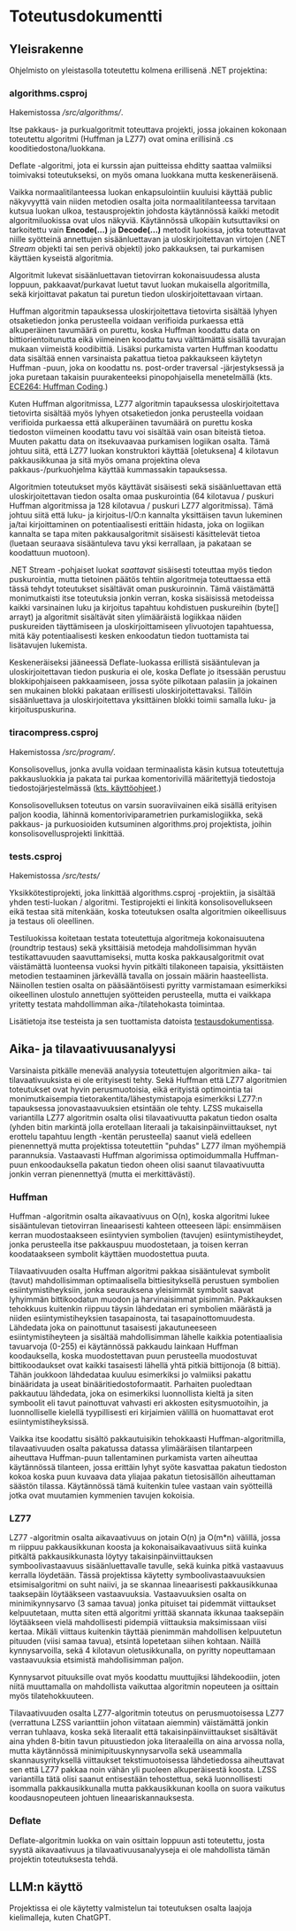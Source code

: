 # Toteutusdokumentti

## Yleisrakenne

Ohjelmisto on yleistasolla toteutettu kolmena erillisenä .NET projektina:

### algorithms.csproj

Hakemistossa */src/algorithms/*.

Itse pakkaus- ja purkualgoritmit toteuttava projekti, jossa jokainen kokonaan toteutettu algoritmi (Huffman ja LZ77) ovat omina erillisinä .cs kooditiedostona/luokkana. 

Deflate -algoritmi, jota ei kurssin ajan puitteissa ehditty saattaa valmiiksi toimivaksi toteutukseksi, on myös omana luokkana mutta keskeneräisenä.

Vaikka normaalitilanteessa luokan enkapsulointiin kuuluisi käyttää public näkyvyyttä vain niiden metodien osalta joita normaalitilanteessa tarvitaan kutsua luokan ulkoa, testausprojektin johdosta käytännössä kaikki metodit algoritmiluokissa ovat ulos näkyviä. Käytännössä ulkopäin kutsuttaviksi on tarkoitettu vain **Encode(...)** ja **Decode(...)** metodit luokissa, jotka toteuttavat niille syötteinä annettujen sisäänluettavan ja uloskirjoitettavan virtojen (.NET *Stream* objekti tai sen perivä objekti) joko pakkauksen, tai purkamisen käyttäen kyseistä algoritmia.

Algoritmit lukevat sisäänluettavan tietovirran kokonaisuudessa alusta loppuun, pakkaavat/purkavat luetut tavut luokan mukaisella algoritmilla, sekä kirjoittavat pakatun tai puretun tiedon uloskirjoitettavaan virtaan.

Huffman algoritmin tapauksessa uloskirjoitettava tietovirta sisältää lyhyen otsaketiedon jonka perusteella voidaan verifioida purkaessa että alkuperäinen tavumäärä on purettu, koska Huffman koodattu data on bittiorientoitunutta eikä viimeinen koodattu tavu välttämättä sisällä tavurajan mukaan viimeistä koodibittiä. Lisäksi purkamista varten Huffman koodattu data sisältää ennen varsinaista pakattua tietoa pakkaukseen käytetyn Huffman -puun, joka on koodattu ns. post-order traversal -järjestyksessä ja joka puretaan takaisin puurakenteeksi pinopohjaisella menetelmällä (kts. [ECE264: Huffman Coding](https://engineering.purdue.edu/ece264/17au/hw/HW13?alt=huffman).)

Kuten Huffman algoritmissa, LZ77 algoritmin tapauksessa uloskirjoitettava tietovirta sisältää myös lyhyen otsaketiedon jonka perusteella voidaan verifioida purkaessa että alkuperäinen tavumäärä on purettu koska tiedoston viimeinen koodattu tavu voi sisältää vain osan biteistä tietoa. Muuten pakattu data on itsekuvaavaa purkamisen logiikan osalta. Tämä johtuu siitä, että LZ77 luokan konstruktori käyttää [oletuksena] 4 kilotavun pakkausikkunaa ja sitä myös omana projektina oleva pakkaus-/purkuohjelma käyttää kummassakin tapauksessa.

Algoritmien toteutukset myös käyttävät sisäisesti sekä sisäänluettavan että uloskirjoitettavan tiedon osalta omaa puskurointia (64 kilotavua / puskuri Huffman algoritmissa ja 128 kilotavua / puskuri LZ77 algoritmissa). Tämä johtuu siitä että luku- ja kirjoitus-I/O:n kannalta yksittäisen tavun lukeminen ja/tai kirjoittaminen on potentiaalisesti erittäin hidasta, joka on logiikan kannalta se tapa miten pakkausalgoritmit sisäisesti käsittelevät tietoa (luetaan seuraava sisääntuleva tavu yksi kerrallaan, ja pakataan se koodattuun muotoon).

.NET Stream -pohjaiset luokat *saattavat* sisäisesti toteuttaa myös tiedon puskurointia, mutta tietoinen päätös tehtiin algoritmeja toteuttaessa että tässä tehdyt toteutukset sisältävät oman puskuroinnin. Tämä väistämättä monimutkaisti itse toteutuksia jonkin verran, koska sisäisissä metodeissa kaikki varsinainen luku ja kirjoitus tapahtuu kohdistuen puskureihin (byte[] arrayt) ja algoritmit sisältävät siten ylimääräistä logiikkaa näiden puskureiden täyttämiseen ja uloskirjoittamiseen ylivuotojen tapahtuessa, mitä käy potentiaalisesti kesken enkoodatun tiedon tuottamista tai lisätavujen lukemista.

Keskeneräiseksi jääneessä Deflate-luokassa erillistä sisääntulevan ja uloskirjoitettavan tiedon puskuria ei ole, koska Deflate jo itsessään perustuu blokkipohjaiseen pakkaamiseen, jossa syöte pilkotaan palasiin ja jokainen sen mukainen blokki pakataan erillisesti uloskirjoitettavaksi. Tällöin sisäänluettava ja uloskirjoitettava yksittäinen blokki toimii samalla luku- ja kirjoituspuskurina.

### tiracompress.csproj

Hakemistossa */src/program/*.

Konsolisovellus, jonka avulla voidaan terminaalista käsin kutsua toteutettuja pakkausluokkia ja pakata tai purkaa komentorivillä määritettyjä tiedostoja tiedostojärjestelmässä ([kts. käyttöohjeet](./kayttoohje.md).)

Konsolisovelluksen toteutus on varsin suoraviivainen eikä sisällä erityisen paljon koodia, lähinnä komentoriviparametrien purkamislogiikka, sekä pakkaus- ja purkuosioiden kutsuminen algorithms.proj projektista, joihin konsolisovellusprojekti linkittää.

### tests.csproj

Hakemistossa */src/tests/*

Yksikkötestiprojekti, joka linkittää algorithms.csproj -projektiin, ja sisältää yhden testi-luokan / algoritmi. Testiprojekti ei linkitä konsolisovellukseen eikä testaa sitä mitenkään, koska toteutuksen osalta algoritmien oikeellisuus ja testaus oli oleellinen.

Testiluokissa koitetaan testata toteutettuja algoritmeja kokonaisuutena (roundtrip testaus) sekä yksittäisiä metodeja mahdollisimman hyvän testikattavuuden saavuttamiseksi, mutta koska pakkausalgoritmit ovat väistämättä luonteensa vuoksi hyvin pitkälti tilakoneen tapaisia, yksittäisten metodien testaaminen järkevällä tavalla on jossain määrin haasteellista. Näinollen testien osalta on pääsääntöisesti pyritty varmistamaan esimerkiksi oikeellinen ulostulo annettujen syötteiden perusteella, mutta ei vaikkapa yritetty testata mahdollimman aika-/tilatehokasta toimintaa.

Lisätietoja itse testeista ja sen tuottamista datoista [testausdokumentissa](./testausdokumentti.md).

## Aika- ja tilavaativuusanalyysi

Varsinaista pitkälle menevää analyysia toteutettujen algoritmien aika- tai tilavaativuuksista ei ole erityisesti tehty. Sekä Huffman että LZ77 algoritmien toteutukset ovat hyvin perusmuotoisia, eikä erityistä optimointia tai monimutkaisempia tietorakentita/lähestymistapoja esimerkiksi LZ77:n tapauksessa jonovastaavuuksien etsintään ole tehty. LZSS mukaisella variantilla LZ77 algoritmin osalta olisi tilavaativuutta pakatun tiedon osalta (yhden bitin markintä jolla erotellaan literaali ja takaisinpäinviittaukset, nyt erottelu tapahtuu length -kentän perusteella) saanut vielä edelleen pienennettyä mutta projektissa toteutettiin "puhdas" LZ77 ilman myöhempiä parannuksia. Vastaavasti Huffman algorimissa optimoidummalla Huffman-puun enkoodauksella pakatun tiedon oheen olisi saanut tilavaativuutta jonkin verran pienennettyä (mutta ei merkittävästi).

### Huffman

Huffman -algoritmin osalta aikavaativuus on O(n), koska algoritmi lukee sisääntulevan tietovirran lineaarisesti kahteen otteeseen läpi: ensimmäisen kerran muodostaakseen esiintyvien symbolien (tavujen) esiintymistiheydet, jonka perusteella itse pakkauspuu muodostetaan, ja toisen kerran koodataakseen symbolit käyttäen muodostettua puuta.

Tilavaativuuden osalta Huffman algoritmi pakkaa sisääntulevat symbolit (tavut) mahdollisimman optimaalisella bittiesityksellä perustuen symbolien esiintymistiheyksiin, jonka seurauksena yleisimmät symbolit saavat lyhyimmän bittikoodatun muodon ja harvinaisimmat pisimmän. Pakkauksen tehokkuus kuitenkin riippuu täysin lähdedatan eri symbolien määrästä ja niiden esiintymistiheyksien tasapainosta, tai tasapainottomuudesta. Lähdedata joka on painottunut tasaisesti jakautuneeseen esiintymistiheyteen ja sisältää mahdollisimman lähelle kaikkia potentiaalisia tavuarvoja (0-255) ei käytännössä pakkaudu lainkaan Huffman koodauksella, koska muodostettavan puun perusteella muodostuvat bittikoodaukset ovat kaikki tasaisesti lähellä yhtä pitkiä bittijonoja (8 bittiä). Tähän joukkoon lähdedataa kuuluu esimerkiksi jo valmiiksi pakattu binääridata ja useat binääritiedostoformaatit. Parhaiten puoledtaan pakkautuu lähdedata, joka on esimerkiksi luonnollista kieltä ja siten symboolit eli tavut painottuvat vahvasti eri akkosten esitysmuotoihin, ja luonnolliselle kielellä tyypillisesti eri kirjaimien välillä on huomattavat erot esiintymistiheyksissä.

Vaikka itse koodattu sisältö pakkautuisikin tehokkaasti Huffman-algoritmilla, tilavaativuuden osalta pakatussa datassa ylimääräisen tilantarpeen aiheuttava Huffman-puun tallentaminen purkamista varten aiheuttaa käytännössä tilanteen, jossa erittäin lyhyt syöte kasvattaa pakatun tiedoston kokoa koska puun kuvaava data yliajaa pakatun tietosisällön aiheuttaman säästön tilassa. Käytännössä tämä kuitenkin tulee vastaan vain syötteillä jotka ovat muutamien kymmenien tavujen kokoisia.

### LZ77

LZ77 -algoritmin osalta aikavaativuus on jotain O(n) ja O(m*n) välillä, jossa m riippuu pakkausikkunan koosta ja kokonaisaikavaativuus siitä kuinka pitkältä pakkausikkunasta löytyy takaisinpäinviittauksen symboolivastaavuus sisäänluettavalle tavulle, sekä kuinka pitkä vastaavuus kerralla löydetään. Tässä projektissa käytetty symboolivastaavuuksien etsimisalgoritmi on suht naiivi, ja se skannaa lineaarisesti pakkausikkunaa taaksepäin löytääkseen vastaavuuksia. Vastaavuuksien osalta on minimikynnysarvo (3 samaa tavua) jonka pituiset tai pidemmät viittaukset kelpuutetaan, mutta siten että algoritmi yrittää skannata ikkunaa taaksepäin löytääkseen vielä mahdollisesti pidempiä viittauksia maksimissaan viisi kertaa. Mikäli viittaus kuitenkin täyttää pienimmän mahdollisen kelpuutetun pituuden (viisi samaa tavua), etsintä lopetetaan siihen kohtaan. Näillä kynnysarvoilla, sekä 4 kilotavun oletusikkunalla, on pyritty nopeuttamaan vastaavuuksia etsimistä mahdollisimman paljon. 

Kynnysarvot pituuksille ovat myös koodattu muuttujiksi lähdekoodiin, joten niitä muuttamalla on mahdollista vaikuttaa algoritmin nopeuteen ja osittain myös tilatehokkuuteen.

Tilavaativuuden osalta LZ77-algoritmin toteutus on perusmuotoisessa LZ77 (verrattuna LZSS varianttiin johon viitataan aiemmin) väistämättä jonkin verran tuhlaava, koska sekä literaalit että takaisinpäinviittaukset sisältävät aina yhden 8-bitin tavun pituustiedon joka literaaleilla on aina arvossa nolla, mutta käytännössä minimipituuskynnysarvolla sekä useammalla skannausyrityksellä viittaukset tekstimuotoisessa lähdetiedossa aiheuttavat sen että LZ77 pakkaa noin vähän yli puoleen alkuperäisestä koosta. LZSS variantilla tätä olisi saanut entisestään tehostettua, sekä luonnollisesti isommalla pakkausikkunalla mutta pakkausikkunan koolla on suora vaikutus koodausnopeuteen johtuen lineaariskannauksesta.

### Deflate

Deflate-algoritmin luokka on vain osittain loppuun asti toteutettu, josta syystä aikavaativuus ja tilavaativuusanalyyseja ei ole mahdollista tämän projektin toteutuksesta tehdä.

## LLM:n käyttö

Projektissa ei ole käytetty valmistelun tai toteutuksen osalta laajoja kielimalleja, kuten ChatGPT.
